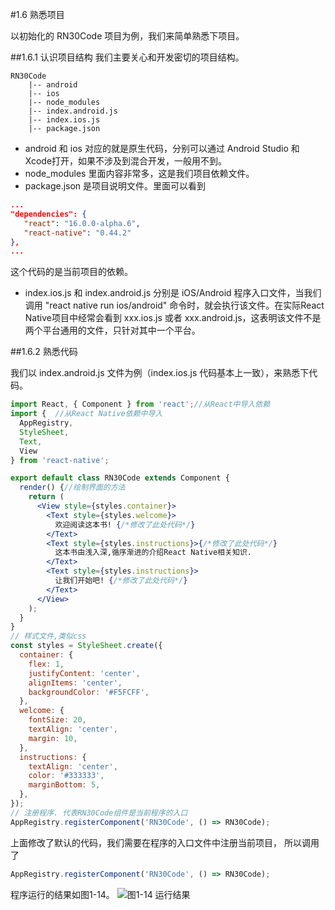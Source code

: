 #1.6 熟悉项目

以初始化的 RN30Code 项目为例，我们来简单熟悉下项目。


##1.6.1 认识项目结构
我们主要关心和开发密切的项目结构。

```
RN30Code
    |-- android
    |-- ios
    |-- node_modules
    |-- index.android.js
    |-- index.ios.js
    |-- package.json

```
* android 和 ios 对应的就是原生代码，分别可以通过 Android Studio 和 Xcode打开，如果不涉及到混合开发，一般用不到。
* node_modules 里面内容非常多，这是我们项目依赖文件。
* package.json 是项目说明文件。里面可以看到
 ```json
 ...
 "dependencies": {
	"react": "16.0.0-alpha.6",
	"react-native": "0.44.2"
 },
 ...
 ```
 这个代码的是当前项目的依赖。


* index.ios.js 和 index.android.js 分别是 iOS/Android 程序入口文件，当我们调用 "react native run ios/android" 命令时，就会执行该文件。在实际React Native项目中经常会看到 xxx.ios.js 或者 xxx.android.js，这表明该文件不是两个平台通用的文件，只针对其中一个平台。

##1.6.2 熟悉代码

我们以 index.android.js 文件为例（index.ios.js 代码基本上一致），来熟悉下代码。
```jsx
import React, { Component } from 'react';//从React中导入依赖
import {  //从React Native依赖中导入
  AppRegistry,
  StyleSheet,
  Text,
  View
} from 'react-native';

export default class RN30Code extends Component {
  render() {//绘制界面的方法
    return (
      <View style={styles.container}>
        <Text style={styles.welcome}>
          欢迎阅读这本书! {/*修改了此处代码*/}
        </Text>
        <Text style={styles.instructions}>{/*修改了此处代码*/}
          这本书由浅入深,循序渐进的介绍React Native相关知识.
        </Text>
        <Text style={styles.instructions}>
          让我们开始吧! {/*修改了此处代码*/}
        </Text>
      </View>
    );
  }
}
// 样式文件,类似css
const styles = StyleSheet.create({
  container: {
    flex: 1, 
    justifyContent: 'center',
    alignItems: 'center',
    backgroundColor: '#F5FCFF',
  },
  welcome: {
    fontSize: 20,
    textAlign: 'center',
    margin: 10,
  },
  instructions: {
    textAlign: 'center',
    color: '#333333',
    marginBottom: 5,
  },
});
// 注册程序. 代表RN30Code组件是当前程序的入口
AppRegistry.registerComponent('RN30Code', () => RN30Code);

```
上面修改了默认的代码，我们需要在程序的入口文件中注册当前项目，
所以调用了
```jsx
AppRegistry.registerComponent('RN30Code', () => RN30Code);
```
程序运行的结果如图1-14。
![](/assets/图1-14.png)图1-14 运行结果

